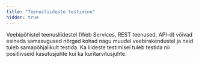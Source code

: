 ```yaml
---
title: "Teenusliideste testimine"
hidden: true
---
```

Veebipõhistel teenusliidestel (Web Services, REST teenused, API-d) võivad
esineda samasugused nõrgad kohad nagu muudel veebirakendustel ja neid tuleb
samapõhjalikult testida. Ka liideste testimisel tuleb testida nii positiivseid
kasutusjuhte kui ka kuritarvitusjuhte.
